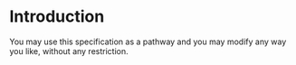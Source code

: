 ﻿# Introduction

You may use this specification as a pathway and you may modify any way you like, without any restriction.
